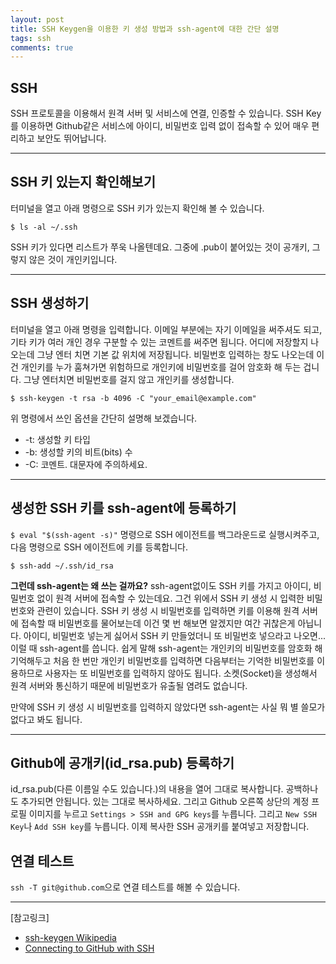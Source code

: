 ```yaml
---
layout: post
title: SSH Keygen을 이용한 키 생성 방법과 ssh-agent에 대한 간단 설명
tags: ssh
comments: true
---
```

    
## SSH
SSH 프로토콜을 이용해서 원격 서버 및 서비스에 연결, 인증할 수 있습니다. SSH Key를 이용하면 Github같은 서비스에 아이디, 비밀번호 입력 없이 접속할 수 있어 매우 편리하고 보안도 뛰어납니다.    

---

## SSH 키 있는지 확인해보기
터미널을 열고 아래 명령으로 SSH 키가 있는지 확인해 볼 수 있습니다.
```
$ ls -al ~/.ssh
```
SSH 키가 있다면 리스트가 쭈욱 나올텐데요. 그중에 .pub이 붙어있는 것이 공개키, 그렇지 않은 것이 개인키입니다.    

---

## SSH 생성하기
터미널을 열고 아래 명령을 입력합니다. 이메일 부분에는 자기 이메일을 써주셔도 되고, 기타 키가 여러 개인 경우 구분할 수 있는 코멘트를 써주면 됩니다. 어디에 저장할지 나오는데 그냥 엔터 치면 기본 값 위치에 저장됩니다. 비밀번호 입력하는 창도 나오는데 이건 개인키를 누가 훔쳐가면 위험하므로 개인키에 비밀번호를 걸어 암호화 해 두는 겁니다. 그냥 엔터치면 비밀번호를 걸지 않고 개인키를 생성합니다.  
    
```
$ ssh-keygen -t rsa -b 4096 -C "your_email@example.com"
```
    
위 명령에서 쓰인 옵션을 간단히 설명해 보겠습니다.
* -t: 생성할 키 타입
* -b: 생성할 키의 비트(bits) 수
* -C: 코멘트. 대문자에 주의하세요.

---
     
## 생성한 SSH 키를 ssh-agent에 등록하기
```$ eval "$(ssh-agent -s)"``` 명령으로 SSH 에이전트를 백그라운드로 실행시켜주고, 다음 명령으로 SSH 에이전트에 키를 등록합니다.    
     
```
$ ssh-add ~/.ssh/id_rsa
```
     
**그런데 ssh-agent는 왜 쓰는 걸까요?** ssh-agent없이도 SSH 키를 가지고 아이디, 비밀번호 없이 원격 서버에 접속할 수 있는데요. 그건 위에서 SSH 키 생성 시 입력한 비밀번호와 관련이 있습니다. SSH 키 생성 시 비밀번호를 입력하면 키를 이용해 원격 서버에 접속할 때 비밀번호를 물어보는데 이건 몇 번 해보면 알겠지만 여간 귀찮은게 아닙니다. 아이디, 비밀번호 넣는게 싫어서 SSH 키 만들었더니 또 비밀번호 넣으라고 나오면... 이럴 때 ssh-agent를 씁니다. 쉽게 말해 ssh-agent는 개인키의 비밀번호를 암호화 해 기억해두고 처음 한 번만 개인키 비밀번호를 입력하면 다음부터는 기억한 비밀번호를 이용하므로 사용자는 또 비밀번호를 입력하지 않아도 됩니다. 소켓(Socket)을 생성해서 원격 서버와 통신하기 때문에 비밀번호가 유출될 염려도 없습니다.    
    
만약에 SSH 키 생성 시 비밀번호를 입력하지 않았다면 ssh-agent는 사실 뭐 별 쓸모가 없다고 봐도 됩니다.   

---

## Github에 공개키(id_rsa.pub) 등록하기
id_rsa.pub(다른 이름일 수도 있습니다.)의 내용을 열어 그대로 복사합니다. 공백하나도 추가되면 안됩니다. 있는 그대로 복사하세요. 그리고 Github 오른쪽 상단의 계정 프로필 이미지를 누르고 ```Settings > SSH and GPG keys```를 누릅니다. 그리고 ```New SSH Key```나 ```Add SSH key```를 누릅니다. 이제 복사한 SSH 공개키를 붙여넣고 저장합니다.     
     
## 연결 테스트
```ssh -T git@github.com```으로 연결 테스트를 해볼 수 있습니다.    
    
---

[참고링크]
* [ssh-keygen Wikipedia](https://en.wikipedia.org/wiki/Ssh-keygen)
* [Connecting to GitHub with SSH](https://help.github.com/en/articles/connecting-to-github-with-ssh)
    